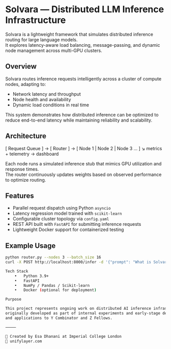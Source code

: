# Solvara — Distributed LLM Inference Infrastructure

Solvara is a lightweight framework that simulates distributed inference routing for large language models.  
It explores latency-aware load balancing, message-passing, and dynamic node management across multi-GPU clusters.

## Overview
Solvara routes inference requests intelligently across a cluster of compute nodes, adapting to:
- Network latency and throughput
- Node health and availability
- Dynamic load conditions in real time

This system demonstrates how distributed inference can be optimized to reduce end-to-end latency while maintaining reliability and scalability.

## Architecture

[ Request Queue ] → [ Router ] → [ Node 1 | Node 2 | Node 3 … ]
↘︎ metrics + telemetry → dashboard

Each node runs a simulated inference stub that mimics GPU utilization and response times.  
The router continuously updates weights based on observed performance to optimize routing.

## Features
- Parallel request dispatch using Python `asyncio`
- Latency regression model trained with `scikit-learn`
- Configurable cluster topology via `config.yaml`
- REST API built with `FastAPI` for submitting inference requests
- Lightweight Docker support for containerized testing

## Example Usage
```bash
python router.py --nodes 3 --batch_size 16
curl -X POST http://localhost:8000/infer -d '{"prompt": "What is Solvara?"}'

Tech Stack
	•	Python 3.9+
	•	FastAPI
	•	NumPy / Pandas / Scikit-learn
	•	Docker (optional for deployment)

Purpose

This project represents ongoing work on distributed AI inference infrastructure,
originally developed as part of internal experiments and early-stage demos for enterprise AI pilots (CloudHQ)
and applications to Y Combinator and Z Fellows.

⸻

📍 Created by Esa Dhanani at Imperial College London
🔗 unifylayer.com
